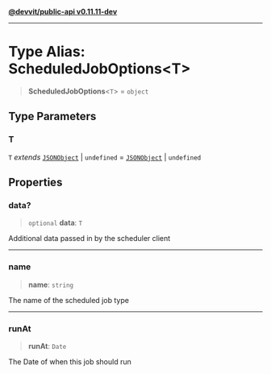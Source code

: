 [**@devvit/public-api v0.11.11-dev**](../README.md)

---

# Type Alias: ScheduledJobOptions\<T\>

> **ScheduledJobOptions**\<`T`\> = `object`

## Type Parameters

### T

`T` _extends_ [`JSONObject`](JSONObject.md) \| `undefined` = [`JSONObject`](JSONObject.md) \| `undefined`

## Properties

<a id="data"></a>

### data?

> `optional` **data**: `T`

Additional data passed in by the scheduler client

---

<a id="name"></a>

### name

> **name**: `string`

The name of the scheduled job type

---

<a id="runat"></a>

### runAt

> **runAt**: `Date`

The Date of when this job should run
